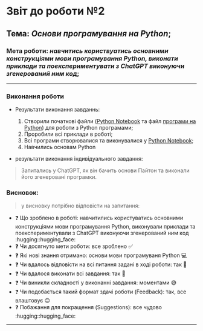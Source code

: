 # Звіт до роботи №2
## Тема: _Основи програмування на Python_;
### Мета роботи: _навчитись користвуатись основними конструкціями мови програмування Python, виконати приклади та поекспериментувати з ChatGPT виконуючи згенерований ним код_;
---
### Виконання роботи
- Результати виконання завданнь:
    1. Створили початкові файли ([Python Notebook](nb.ipynb) та файл [програми на Python](main.py)) для роботи з Python програмами;
    1. Проробили всі приклади в роботі;
    1. Всі програми створювалися та виконувалися у [Python Notebook](nb.ipynb);
    1. Навчились основам Python

- результати виконання індивідуального завдання:
> Запитались у ChatGPT, як він бачить основи Пайтон та виконали його згенеровані програмки.

### Висновок: 
> у висновку потрібно відповісти на запитання:
- :question: Що зроблено в роботі: навчитились користуватись основними конструкціями мови програмування Python, виконували приклади та поекспериментували з ChatGPT виконуючи згенерований ним код :hugging::hugging_face:
- :question: Чи досягнуто мети роботи: все зроблено :white_check_mark:
- :question: Які нові знання отримано: основи мови програмуваня Python :computer:
- :question: Чи вдалось відповісти на всі питання задані в ході роботи: так :tada:
- :question: Чи вдалося виконати всі завдання: так :tada:
- :question: Чи виникли складності у виконанні завдання: моментами :sweat_smile:
- :question: Чи подобається такий формат здачі роботи (Feedback): так, все влаштовує :wink:
- :question: Побажання для покращення (Suggestions): все чудово :hugging::hugging_face:
---
